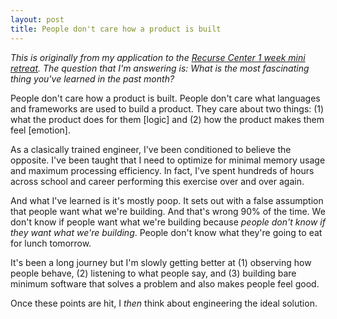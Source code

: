 ```yaml
---
layout: post
title: People don't care how a product is built
---
```


*This is originally from my application to the [Recurse Center 1 week mini retreat](https://www.recurse.com/blog/121-come-to-rc-for-a-one-week-retreat). The question that I'm answering is: What is the most fascinating thing you've learned in the past month?*

People don't care how a product is built. People don't care what languages and frameworks are used to build a product. They care about two things: (1) what the product does for them [logic] and (2) how the product makes them feel [emotion].

As a clasically trained engineer, I've been conditioned to believe the opposite. I've been taught that I need to optimize for minimal memory usage and maximum processing efficiency. In fact, I've spent hundreds of hours across school and career performing this exercise over and over again.

And what I've learned is it's mostly poop. It sets out with a false assumption that people want what we're building. And that's wrong 90% of the time. We don't know if people want what we're building because _people don't know if they want what we're building_. People don't know what they're going to eat for lunch tomorrow.

It's been a long journey but I'm slowly getting better at (1) observing how people behave, (2) listening to what people say, and (3) building bare minimum software that solves a problem and also makes people feel good. 

Once these points are hit, I _then_ think about engineering the ideal solution.
